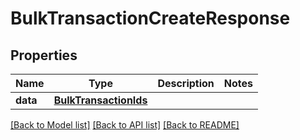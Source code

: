 # BulkTransactionCreateResponse

## Properties
Name | Type | Description | Notes
------------ | ------------- | ------------- | -------------
**data** | [**BulkTransactionIds**](BulkTransactionIds.md) |  | 

[[Back to Model list]](../README.md#documentation-for-models) [[Back to API list]](../README.md#documentation-for-api-endpoints) [[Back to README]](../README.md)


